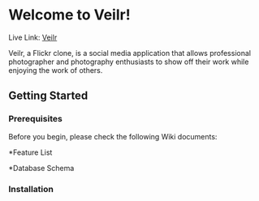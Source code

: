 # Welcome to Veilr!
Live Link: [Veilr](https://wyl-flickr-clone.herokuapp.com/)

Veilr, a Flickr clone, is a social media application that allows professional photographer and photography enthusiasts to show off their work while enjoying the work of others.

## Getting Started

### Prerequisites
Before you begin, please check the following Wiki documents:

*Feature List

*Database Schema

### Installation